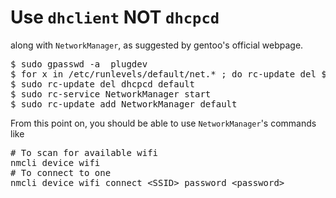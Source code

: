 # Use <code>dhclient</code> NOT <code>dhcpcd</code>
along with <code>NetworkManager</code>, as suggested by gentoo's official webpage.

<pre>
$ sudo gpasswd -a <username> plugdev
$ for x in /etc/runlevels/default/net.* ; do rc-update del $(basename $x) default; rc-service --ifstarted $(basename $x) stop; done
$ sudo rc-update del dhcpcd default
$ sudo rc-service NetworkManager start
$ sudo rc-update add NetworkManager default
</pre>

From this point on, you should be able to use <code>NetworkManager</code>'s commands like
<pre>
# To scan for available wifi
nmcli device wifi
# To connect to one
nmcli device wifi connect &lt;SSID&gt; password &lt;password&gt;
</pre>


